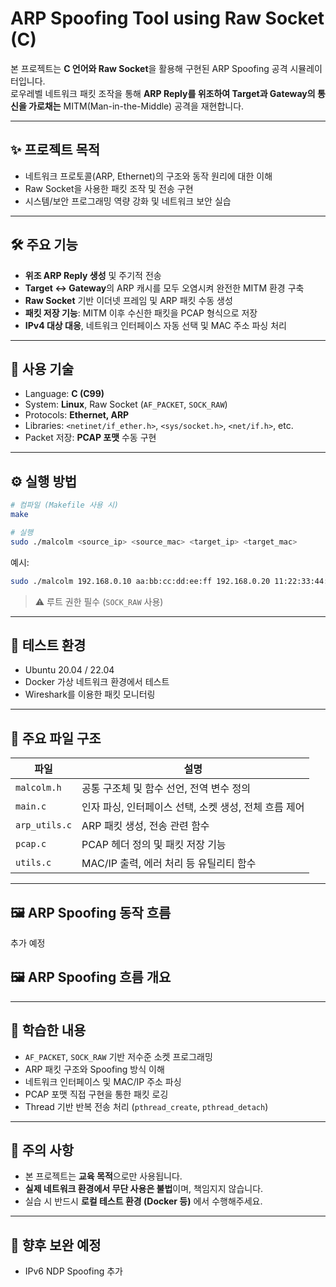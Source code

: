 
# ARP Spoofing Tool using Raw Socket (C)

본 프로젝트는 **C 언어와 Raw Socket**을 활용해 구현된 ARP Spoofing 공격 시뮬레이터입니다.  
로우레벨 네트워크 패킷 조작을 통해 **ARP Reply를 위조하여 Target과 Gateway의 통신을 가로채는** MITM(Man-in-the-Middle) 공격을 재현합니다.

---

## ✨ 프로젝트 목적

- 네트워크 프로토콜(ARP, Ethernet)의 구조와 동작 원리에 대한 이해
- Raw Socket을 사용한 패킷 조작 및 전송 구현
- 시스템/보안 프로그래밍 역량 강화 및 네트워크 보안 실습

---

## 🛠 주요 기능

- **위조 ARP Reply 생성** 및 주기적 전송
- **Target ↔ Gateway**의 ARP 캐시를 모두 오염시켜 완전한 MITM 환경 구축
- **Raw Socket** 기반 이더넷 프레임 및 ARP 패킷 수동 생성
- **패킷 저장 기능**: MITM 이후 수신한 패킷을 PCAP 형식으로 저장
- **IPv4 대상 대응**, 네트워크 인터페이스 자동 선택 및 MAC 주소 파싱 처리

---

## 🔧 사용 기술

- Language: **C (C99)**
- System: **Linux**, Raw Socket (`AF_PACKET`, `SOCK_RAW`)
- Protocols: **Ethernet, ARP**
- Libraries: `<netinet/if_ether.h>`, `<sys/socket.h>`, `<net/if.h>`, etc.
- Packet 저장: **PCAP 포맷** 수동 구현

---

## ⚙️ 실행 방법

```bash
# 컴파일 (Makefile 사용 시)
make

# 실행
sudo ./malcolm <source_ip> <source_mac> <target_ip> <target_mac>
```

예시:
```bash
sudo ./malcolm 192.168.0.10 aa:bb:cc:dd:ee:ff 192.168.0.20 11:22:33:44:55:66
```

> ⚠️ 루트 권한 필수 (`SOCK_RAW` 사용)

---

## 🧪 테스트 환경

- Ubuntu 20.04 / 22.04
- Docker 가상 네트워크 환경에서 테스트
- Wireshark를 이용한 패킷 모니터링

---

## 📁 주요 파일 구조

| 파일 | 설명 |
|------|------|
| `malcolm.h` | 공통 구조체 및 함수 선언, 전역 변수 정의 |
| `main.c` | 인자 파싱, 인터페이스 선택, 소켓 생성, 전체 흐름 제어 |
| `arp_utils.c` | ARP 패킷 생성, 전송 관련 함수 |
| `pcap.c` | PCAP 헤더 정의 및 패킷 저장 기능 |
| `utils.c` | MAC/IP 출력, 에러 처리 등 유틸리티 함수 |

---

## 🖼 ARP Spoofing 동작 흐름
추가 예정

## 🖼 ARP Spoofing 흐름 개요

---

## 🧠 학습한 내용

- `AF_PACKET`, `SOCK_RAW` 기반 저수준 소켓 프로그래밍
- ARP 패킷 구조와 Spoofing 방식 이해
- 네트워크 인터페이스 및 MAC/IP 주소 파싱
- PCAP 포맷 직접 구현을 통한 패킷 로깅
- Thread 기반 반복 전송 처리 (`pthread_create`, `pthread_detach`)
---

## 🚨 주의 사항

- 본 프로젝트는 **교육 목적**으로만 사용됩니다.  
- **실제 네트워크 환경에서 무단 사용은 불법**이며, 책임지지 않습니다.  
- 실습 시 반드시 **로컬 테스트 환경 (Docker 등)** 에서 수행해주세요.

---

## 📌 향후 보완 예정

- IPv6 NDP Spoofing 추가
